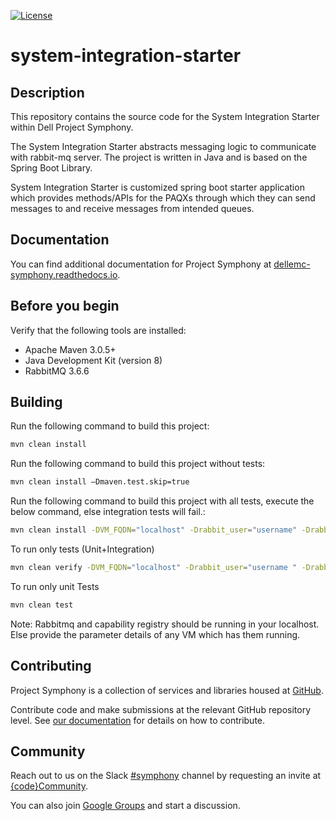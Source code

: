 [![License](https://img.shields.io/badge/License-EPL%201.0-red.svg)](https://opensource.org/licenses/EPL-1.0) 

# system-integration-starter


## Description
This repository contains the source code for the System Integration Starter within Dell Project Symphony. 

The System Integration Starter abstracts messaging logic to communicate with rabbit-mq server. The project is written in Java and is based on the Spring Boot Library.

System Integration Starter is customized spring boot starter application which provides methods/APIs for the PAQXs through which they can send messages to and receive messages from intended queues.

## Documentation

You can find additional documentation for Project Symphony at [dellemc-symphony.readthedocs.io][documentation].

## Before you begin

Verify that the following tools are installed:
 
* Apache Maven 3.0.5+
* Java Development Kit (version 8)
* RabbitMQ 3.6.6

## Building

Run the following command to build this project:
```bash
mvn clean install
```
Run the following command to build this project without tests:
```bash
mvn clean install –Dmaven.test.skip=true
```

Run the following command to build this project with all tests, execute the below command, else integration tests will fail.:
```bash
mvn clean install -DVM_FQDN="localhost" -Drabbit_user="username" -Drabbit_password="password"
```

To run only tests (Unit+Integration)
```bash
mvn clean verify -DVM_FQDN="localhost" -Drabbit_user="username " -Drabbit_password="password"
```

To run only unit Tests
```bash
mvn clean test
```

Note: Rabbitmq and capability registry should be running in your localhost. Else provide the parameter details of any VM which has them running.

## Contributing
Project Symphony is a collection of services and libraries housed at [GitHub][github].

Contribute code and make submissions at the relevant GitHub repository level. See [our documentation][contributing] for details on how to contribute.
## Community
Reach out to us on the Slack [#symphony][slack] channel by requesting an invite at [{code}Community][codecommunity].

You can also join [Google Groups][googlegroups] and start a discussion.

[slack]: https://codecommunity.slack.com/messages/symphony
[googlegroups]: https://groups.google.com/forum/#!forum/dellemc-symphony
[codecommunity]: http://community.codedellemc.com/
[contributing]: http://dellemc-symphony.readthedocs.io/en/latest/contributingtosymphony.html
[github]: https://github.com/dellemc-symphony
[documentation]: https://dellemc-symphony.readthedocs.io/en/latest/
